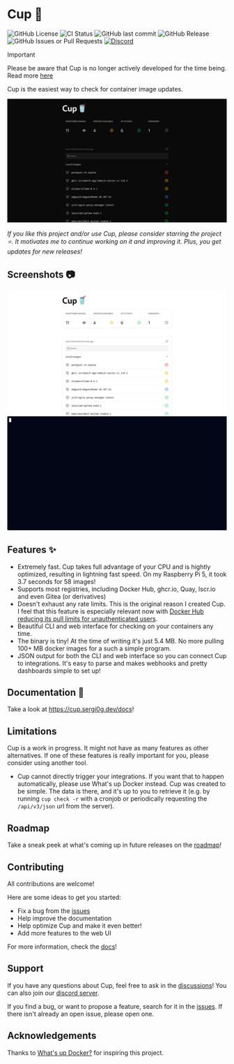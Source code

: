 # Cup 🥤

![GitHub License](https://img.shields.io/github/license/sergi0g/cup)
![CI Status](https://img.shields.io/github/actions/workflow/status/sergi0g/cup/.github%2Fworkflows%2Fci.yml?label=CI)
![GitHub last commit](https://img.shields.io/github/last-commit/sergi0g/cup)
![GitHub Release](https://img.shields.io/github/v/release/sergi0g/cup)
![GitHub Issues or Pull Requests](https://img.shields.io/github/issues/sergi0g/cup)
[![Discord](https://img.shields.io/discord/1337705080518086658)](https://discord.gg/jmh5ctzwNG)

> [!IMPORTANT]
> Please be aware that Cup is no longer actively developed for the time being. Read more [here](./NOTICE.md)

Cup is the easiest way to check for container image updates.

![Cup web in dark mode](screenshots/web_dark.png)

_If you like this project and/or use Cup, please consider starring the project ⭐. It motivates me to continue working on it and improving it. Plus, you get updates for new releases!_

## Screenshots 📷

![Cup web in light mode](screenshots/web_light.png)
![Cup's CLI](screenshots/cup.gif)

## Features ✨

- Extremely fast. Cup takes full advantage of your CPU and is hightly optimized, resulting in lightning fast speed. On my Raspberry Pi 5, it took 3.7 seconds for 58 images!
- Supports most registries, including Docker Hub, ghcr.io, Quay, lscr.io and even Gitea (or derivatives)
- Doesn't exhaust any rate limits. This is the original reason I created Cup. I feel that this feature is especially relevant now with [Docker Hub reducing its pull limits for unauthenticated users](https://docs.docker.com/docker-hub/usage/).
- Beautiful CLI and web interface for checking on your containers any time.
- The binary is tiny! At the time of writing it's just 5.4 MB. No more pulling 100+ MB docker images for a such a simple program.
- JSON output for both the CLI and web interface so you can connect Cup to integrations. It's easy to parse and makes webhooks and pretty dashboards simple to set up!

## Documentation 📘

Take a look at https://cup.sergi0g.dev/docs!

## Limitations

Cup is a work in progress. It might not have as many features as other alternatives. If one of these features is really important for you, please consider using another tool.

- Cup cannot directly trigger your integrations. If you want that to happen automatically, please use What's up Docker instead. Cup was created to be simple. The data is there, and it's up to you to retrieve it (e.g. by running `cup check -r` with a cronjob or periodically requesting the `/api/v3/json` url from the server).

## Roadmap
Take a sneak peek at what's coming up in future releases on the [roadmap](https://github.com/users/sergi0g/projects/2)!

## Contributing

All contributions are welcome!

Here are some ideas to get you started:

- Fix a bug from the [issues](https://github.com/sergi0g/cup/issues)
- Help improve the documentation
- Help optimize Cup and make it even better!
- Add more features to the web UI

For more information, check the [docs](https://cup.sergi0g.dev/docs/contributing)!

## Support

If you have any questions about Cup, feel free to ask in the [discussions](https://github.com/sergi0g/cup/discussions)! You can also join our [discord server](https://discord.gg/jmh5ctzwNG).

If you find a bug, or want to propose a feature, search for it in the [issues](https://github.com/sergi0g/cup/issues). If there isn't already an open issue, please open one.

## Acknowledgements

Thanks to [What's up Docker?](https://github.com/getwud/wud) for inspiring this project.
